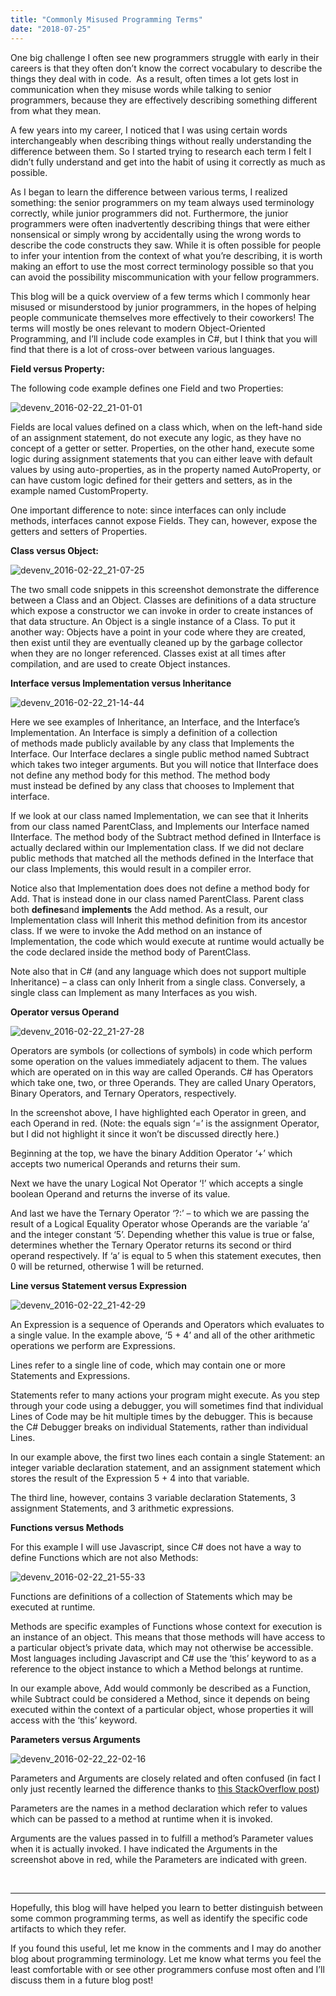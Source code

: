 ```yaml
---
title: "Commonly Misused Programming Terms"
date: "2018-07-25"
---
```


One big challenge I often see new programmers struggle with early in their careers is that they often don’t know the correct vocabulary to describe the things they deal with in code.  As a result, often times a lot gets lost in communication when they misuse words while talking to senior programmers, because they are effectively describing something different from what they mean.

A few years into my career, I noticed that I was using certain words interchangeably when describing things without really understanding the difference between them. So I started trying to research each term I felt I didn’t fully understand and get into the habit of using it correctly as much as possible.

As I began to learn the difference between various terms, I realized something: the senior programmers on my team always used terminology correctly, while junior programmers did not. Furthermore, the junior programmers were often inadvertently describing things that were either nonsensical or simply wrong by accidentally using the wrong words to describe the code constructs they saw. While it is often possible for people to infer your intention from the context of what you’re describing, it is worth making an effort to use the most correct terminology possible so that you can avoid the possibility miscommunication with your fellow programmers.

This blog will be a quick overview of a few terms which I commonly hear misused or misunderstood by junior programmers, in the hopes of helping people communicate themselves more effectively to their coworkers! The terms will mostly be ones relevant to modern Object-Oriented Programming, and I’ll include code examples in C#, but I think that you will find that there is a lot of cross-over between various languages.

**Field versus Property:**

The following code example defines one Field and two Properties:

![devenv_2016-02-22_21-01-01](images/devenv_2016-02-22_21-01-01.png)

Fields are local values defined on a class which, when on the left-hand side of an assignment statement, do not execute any logic, as they have no concept of a getter or setter. Properties, on the other hand, execute some logic during assignment statements that you can either leave with default values by using auto-properties, as in the property named AutoProperty, or can have custom logic defined for their getters and setters, as in the example named CustomProperty.

One important difference to note: since interfaces can only include methods, interfaces cannot expose Fields. They can, however, expose the getters and setters of Properties.

**Class versus Object:**

![devenv_2016-02-22_21-07-25](images/devenv_2016-02-22_21-07-25.png)

The two small code snippets in this screenshot demonstrate the difference between a Class and an Object. Classes are definitions of a data structure which expose a constructor we can invoke in order to create instances of that data structure. An Object is a single instance of a Class. To put it another way: Objects have a point in your code where they are created, then exist until they are eventually cleaned up by the garbage collector when they are no longer referenced. Classes exist at all times after compilation, and are used to create Object instances.

**Interface versus Implementation versus Inheritance**

![devenv_2016-02-22_21-14-44](images/devenv_2016-02-22_21-14-44.png)

Here we see examples of Inheritance, an Interface, and the Interface’s Implementation. An Interface is simply a definition of a collection of methods made publicly available by any class that Implements the Interface. Our Interface declares a single public method named Subtract which takes two integer arguments. But you will notice that IInterface does not define any method body for this method. The method body must instead be defined by any class that chooses to Implement that interface.

If we look at our class named Implementation, we can see that it Inherits from our class named ParentClass, and Implements our Interface named IInterface. The method body of the Subtract method defined in IInterface is actually declared within our Implementation class. If we did not declare public methods that matched all the methods defined in the Interface that our class Implements, this would result in a compiler error.

Notice also that Implementation does does not define a method body for Add. That is instead done in our class named ParentClass. Parent class both **defines**and **implements** the Add method. As a result, our Implementation class will Inherit this method definition from its ancestor class. If we were to invoke the Add method on an instance of Implementation, the code which would execute at runtime would actually be the code declared inside the method body of ParentClass.

Note also that in C# (and any language which does not support multiple Inheritance) – a class can only Inherit from a single class. Conversely, a single class can Implement as many Interfaces as you wish.

**Operator versus Operand**

![devenv_2016-02-22_21-27-28](images/devenv_2016-02-22_21-27-28.png)

Operators are symbols (or collections of symbols) in code which perform some operation on the values immediately adjacent to them. The values which are operated on in this way are called Operands. C# has Operators which take one, two, or three Operands. They are called Unary Operators, Binary Operators, and Ternary Operators, respectively.

In the screenshot above, I have highlighted each Operator in green, and each Operand in red. (Note: the equals sign ‘=’ is the assignment Operator, but I did not highlight it since it won’t be discussed directly here.)

Beginning at the top, we have the binary Addition Operator ‘+’ which accepts two numerical Operands and returns their sum.

Next we have the unary Logical Not Operator ‘!’ which accepts a single boolean Operand and returns the inverse of its value.

And last we have the Ternary Operator ‘?:’ – to which we are passing the result of a Logical Equality Operator whose Operands are the variable ‘a’ and the integer constant ‘5’. Depending whether this value is true or false, determines whether the Ternary Operator returns its second or third operand respectively. If ‘a’ is equal to 5 when this statement executes, then 0 will be returned, otherwise 1 will be returned.

**Line versus Statement versus Expression**

![devenv_2016-02-22_21-42-29](images/devenv_2016-02-22_21-42-29.png)

An Expression is a sequence of Operands and Operators which evaluates to a single value. In the example above, ‘5 + 4’ and all of the other arithmetic operations we perform are Expressions.

Lines refer to a single line of code, which may contain one or more Statements and Expressions.

Statements refer to many actions your program might execute. As you step through your code using a debugger, you will sometimes find that individual Lines of Code may be hit multiple times by the debugger. This is because the C# Debugger breaks on individual Statements, rather than individual Lines.

In our example above, the first two lines each contain a single Statement: an integer variable declaration statement, and an assignment statement which stores the result of the Expression 5 + 4 into that variable.

The third line, however, contains 3 variable declaration Statements, 3 assignment Statements, and 3 arithmetic expressions.

**Functions versus Methods**

For this example I will use Javascript, since C# does not have a way to define Functions which are not also Methods:

![devenv_2016-02-22_21-55-33](images/devenv_2016-02-22_21-55-33.png)

Functions are definitions of a collection of Statements which may be executed at runtime.

Methods are specific examples of Functions whose context for execution is an instance of an object. This means that those methods will have access to a particular object’s private data, which may not otherwise be accessible. Most languages including Javascript and C# use the ‘this’ keyword to as a reference to the object instance to which a Method belongs at runtime.

In our example above, Add would commonly be described as a Function, while Subtract could be considered a Method, since it depends on being executed within the context of a particular object, whose properties it will access with the ‘this’ keyword.

**Parameters versus Arguments**

![devenv_2016-02-22_22-02-16](images/devenv_2016-02-22_22-02-16.png)

Parameters and Arguments are closely related and often confused (in fact I only just recently learned the difference thanks to [this StackOverflow post](http://stackoverflow.com/a/1663724/1504529 "Thanks, Stack Overflow!"))

Parameters are the names in a method declaration which refer to values which can be passed to a method at runtime when it is invoked.

Arguments are the values passed in to fulfill a method’s Parameter values when it is actually invoked. I have indicated the Arguments in the screenshot above in red, while the Parameters are indicated with green.

 

* * *

Hopefully, this blog will have helped you learn to better distinguish between some common programming terms, as well as identify the specific code artifacts to which they refer.

If you found this useful, let me know in the comments and I may do another blog about programming terminology. Let me know what terms you feel the least comfortable with or see other programmers confuse most often and I’ll discuss them in a future blog post!
